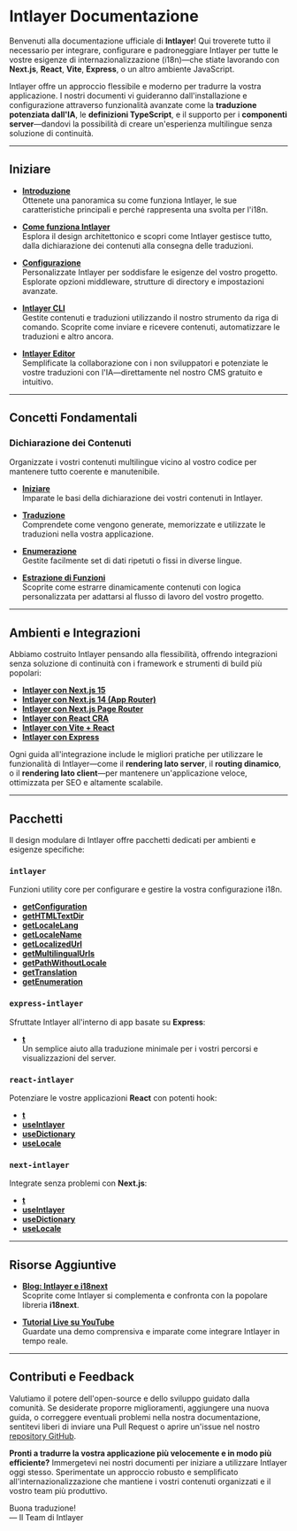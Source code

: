 # Intlayer Documentazione

Benvenuti alla documentazione ufficiale di **Intlayer**! Qui troverete tutto il necessario per integrare, configurare e padroneggiare Intlayer per tutte le vostre esigenze di internazionalizzazione (i18n)—che stiate lavorando con **Next.js**, **React**, **Vite**, **Express**, o un altro ambiente JavaScript.

Intlayer offre un approccio flessibile e moderno per tradurre la vostra applicazione. I nostri documenti vi guideranno dall'installazione e configurazione attraverso funzionalità avanzate come la **traduzione potenziata dall'IA**, le **definizioni TypeScript**, e il supporto per i **componenti server**—dandovi la possibilità di creare un'esperienza multilingue senza soluzione di continuità.

---

## Iniziare

- **[Introduzione](https://github.com/aymericzip/intlayer/blob/main/docs/it/introduction.md)**  
  Ottenete una panoramica su come funziona Intlayer, le sue caratteristiche principali e perché rappresenta una svolta per l'i18n.

- **[Come funziona Intlayer](https://github.com/aymericzip/intlayer/blob/main/docs/it/how_works_intlayer.md)**  
  Esplora il design architettonico e scopri come Intlayer gestisce tutto, dalla dichiarazione dei contenuti alla consegna delle traduzioni.

- **[Configurazione](https://github.com/aymericzip/intlayer/blob/main/docs/it/configuration.md)**  
  Personalizzate Intlayer per soddisfare le esigenze del vostro progetto. Esplorate opzioni middleware, strutture di directory e impostazioni avanzate.

- **[Intlayer CLI](https://github.com/aymericzip/intlayer/blob/main/docs/it/intlayer_cli.md)**  
  Gestite contenuti e traduzioni utilizzando il nostro strumento da riga di comando. Scoprite come inviare e ricevere contenuti, automatizzare le traduzioni e altro ancora.

- **[Intlayer Editor](https://github.com/aymericzip/intlayer/blob/main/docs/it/intlayer_editor.md)**  
  Semplificate la collaborazione con i non sviluppatori e potenziate le vostre traduzioni con l'IA—direttamente nel nostro CMS gratuito e intuitivo.

---

## Concetti Fondamentali

### Dichiarazione dei Contenuti

Organizzate i vostri contenuti multilingue vicino al vostro codice per mantenere tutto coerente e manutenibile.

- **[Iniziare](https://github.com/aymericzip/intlayer/blob/main/docs/it/dictionary/get_started.md)**  
  Imparate le basi della dichiarazione dei vostri contenuti in Intlayer.

- **[Traduzione](https://github.com/aymericzip/intlayer/blob/main/docs/it/dictionary/translation.md)**  
  Comprendete come vengono generate, memorizzate e utilizzate le traduzioni nella vostra applicazione.

- **[Enumerazione](https://github.com/aymericzip/intlayer/blob/main/docs/it/dictionary/enumeration.md)**  
  Gestite facilmente set di dati ripetuti o fissi in diverse lingue.

- **[Estrazione di Funzioni](https://github.com/aymericzip/intlayer/blob/main/docs/it/dictionary/function_fetching.md)**  
  Scoprite come estrarre dinamicamente contenuti con logica personalizzata per adattarsi al flusso di lavoro del vostro progetto.

---

## Ambienti e Integrazioni

Abbiamo costruito Intlayer pensando alla flessibilità, offrendo integrazioni senza soluzione di continuità con i framework e strumenti di build più popolari:

- **[Intlayer con Next.js 15](https://github.com/aymericzip/intlayer/blob/main/docs/it/intlayer_with_nextjs_15.md)**
- **[Intlayer con Next.js 14 (App Router)](https://github.com/aymericzip/intlayer/blob/main/docs/it/intlayer_with_nextjs_14.md)**
- **[Intlayer con Next.js Page Router](https://github.com/aymericzip/intlayer/blob/main/docs/it/intlayer_with_nextjs_page_router.md)**
- **[Intlayer con React CRA](https://github.com/aymericzip/intlayer/blob/main/docs/it/intlayer_with_create_react_app.md)**
- **[Intlayer con Vite + React](https://github.com/aymericzip/intlayer/blob/main/docs/it/intlayer_with_vite+react.md)**
- **[Intlayer con Express](https://github.com/aymericzip/intlayer/blob/main/docs/it/intlayer_with_express.md)**

Ogni guida all'integrazione include le migliori pratiche per utilizzare le funzionalità di Intlayer—come il **rendering lato server**, il **routing dinamico**, o il **rendering lato client**—per mantenere un'applicazione veloce, ottimizzata per SEO e altamente scalabile.

---

## Pacchetti

Il design modulare di Intlayer offre pacchetti dedicati per ambienti e esigenze specifiche:

### `intlayer`

Funzioni utility core per configurare e gestire la vostra configurazione i18n.

- **[getConfiguration](https://github.com/aymericzip/intlayer/blob/main/docs/it/packages/intlayer/getConfiguration.md)**
- **[getHTMLTextDir](https://github.com/aymericzip/intlayer/blob/main/docs/it/packages/intlayer/getHTMLTextDir.md)**
- **[getLocaleLang](https://github.com/aymericzip/intlayer/blob/main/docs/it/packages/intlayer/getLocaleLang.md)**
- **[getLocaleName](https://github.com/aymericzip/intlayer/blob/main/docs/it/packages/intlayer/getLocaleName.md)**
- **[getLocalizedUrl](https://github.com/aymericzip/intlayer/blob/main/docs/it/packages/intlayer/getLocalizedUrl.md)**
- **[getMultilingualUrls](https://github.com/aymericzip/intlayer/blob/main/docs/it/packages/intlayer/getMultilingualUrls.md)**
- **[getPathWithoutLocale](https://github.com/aymericzip/intlayer/blob/main/docs/it/packages/intlayer/getPathWithoutLocale.md)**
- **[getTranslation](https://github.com/aymericzip/intlayer/blob/main/docs/it/packages/intlayer/getTranslation.md)**
- **[getEnumeration](https://github.com/aymericzip/intlayer/blob/main/docs/it/packages/intlayer/getEnumeration.md)**

### `express-intlayer`

Sfruttate Intlayer all'interno di app basate su **Express**:

- **[t](https://github.com/aymericzip/intlayer/blob/main/docs/it/packages/express-intlayer/t.md)**  
  Un semplice aiuto alla traduzione minimale per i vostri percorsi e visualizzazioni del server.

### `react-intlayer`

Potenziare le vostre applicazioni **React** con potenti hook:

- **[t](https://github.com/aymericzip/intlayer/blob/main/docs/it/packages/react-intlayer/t.md)**
- **[useIntlayer](https://github.com/aymericzip/intlayer/blob/main/docs/it/packages/react-intlayer/useIntlayer.md)**
- **[useDictionary](https://github.com/aymericzip/intlayer/blob/main/docs/it/packages/react-intlayer/useDictionary.md)**
- **[useLocale](https://github.com/aymericzip/intlayer/blob/main/docs/it/packages/react-intlayer/useLocale.md)**

### `next-intlayer`

Integrate senza problemi con **Next.js**:

- **[t](https://github.com/aymericzip/intlayer/blob/main/docs/it/packages/next-intlayer/t.md)**
- **[useIntlayer](https://github.com/aymericzip/intlayer/blob/main/docs/it/packages/next-intlayer/useIntlayer.md)**
- **[useDictionary](https://github.com/aymericzip/intlayer/blob/main/docs/it/packages/next-intlayer/useDictionary.md)**
- **[useLocale](https://github.com/aymericzip/intlayer/blob/main/docs/it/packages/next-intlayer/useLocale.md)**

---

## Risorse Aggiuntive

- **[Blog: Intlayer e i18next](https://github.com/aymericzip/intlayer/blob/main/docs/it/intlayer_with_i18next.md)**  
  Scoprite come Intlayer si complementa e confronta con la popolare libreria **i18next**.

- **[Tutorial Live su YouTube](https://youtu.be/W2G7KxuSD4c?si=GyU_KpVhr61razRw)**  
  Guardate una demo comprensiva e imparate come integrare Intlayer in tempo reale.

---

## Contributi e Feedback

Valutiamo il potere dell'open-source e dello sviluppo guidato dalla comunità. Se desiderate proporre miglioramenti, aggiungere una nuova guida, o correggere eventuali problemi nella nostra documentazione, sentitevi liberi di inviare una Pull Request o aprire un'issue nel nostro [repository GitHub](https://github.com/aymericzip/intlayer/blob/main/docs).

**Pronti a tradurre la vostra applicazione più velocemente e in modo più efficiente?** Immergetevi nei nostri documenti per iniziare a utilizzare Intlayer oggi stesso. Sperimentate un approccio robusto e semplificato all'internazionalizzazione che mantiene i vostri contenuti organizzati e il vostro team più produttivo.

Buona traduzione!  
— Il Team di Intlayer
